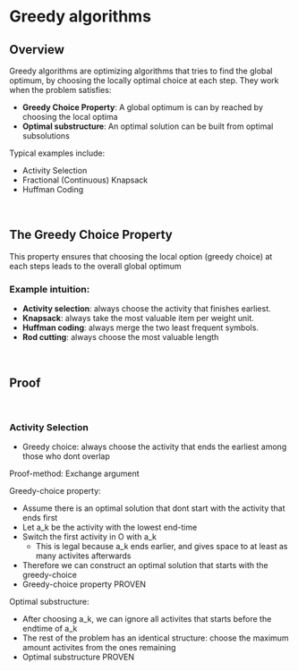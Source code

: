 
# Greedy algorithms

## Overview
Greedy algorithms are optimizing algorithms that tries to find the global optimum, by choosing the locally optimal choice at each step.
They work when the problem satisfies:
- **Greedy Choice Property**: A global optimum is can by reached by choosing the local optima
- **Optimal substructure**:  An optimal solution can be built from optimal subsolutions

Typical examples include:
- Activity Selection
- Fractional (Continuous) Knapsack
- Huffman Coding
<br>

## The Greedy Choice Property
This property ensures that choosing the local option (greedy choice) at each steps leads to the overall global optimum
<br>

### Example intuition:
- **Activity selection**: always choose the activity that finishes earliest.
- **Knapsack**: always take the most valuable item per weight unit.
- **Huffman coding**: always merge the two least frequent symbols.
- **Rod cutting**: always choose the most valuable length
<br>

## Proof 
<br>

### Activity Selection
- Greedy choice: always choose the activity that ends the earliest among those who dont overlap

Proof-method: Exchange argument

Greedy-choice property:
- Assume there is an optimal solution that dont start with the activity that ends first
- Let a_k be the activity with the lowest end-time
- Switch the first activity in O with a_k
  - This is legal because a_k ends earlier, and gives space to at least as many activites afterwards
- Therefore we can construct an optimal solution that starts with the greedy-choice
- Greedy-choice property PROVEN

Optimal substructure:
- After choosing a_k, we can ignore all activites that starts before the endtime of a_k
- The rest of the problem has an identical structure: choose the maximum amount activites from the ones remaining
- Optimal substructure PROVEN



